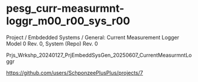 # pesg_curr-measurmnt-loggr_m00_r00_sys_r00
Project / Embdedded Systems / General: Current Measurement Logger Model 0 Rev. 0, System (Repo) Rev. 0

Prjs_Wrkshp_20240127_PrjEmbeddSysGen_20250607_CurrentMeasurmntLoggr

https://github.com/users/SchponzeePlusPlus/projects/7
